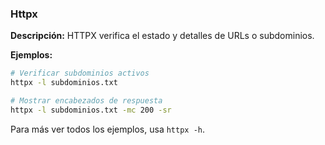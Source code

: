 ### Httpx 
**Descripción:** HTTPX verifica el estado y detalles de URLs o subdominios.

**Ejemplos:**
```bash
# Verificar subdominios activos
httpx -l subdominios.txt

# Mostrar encabezados de respuesta
httpx -l subdominios.txt -mc 200 -sr
```

Para más ver todos los ejemplos, usa ```httpx -h```.

